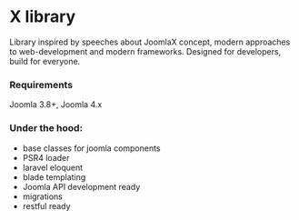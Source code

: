 # X library
Library inspired by speeches about JoomlaX concept, modern approaches to web-development and modern frameworks.
Designed for developers, build for everyone.

### Requirements
Joomla 3.8+, Joomla 4.x

### Under the hood:
- base classes for joomla components
- PSR4 loader
- laravel eloquent
- blade templating
- Joomla API development ready
- migrations
- restful ready

